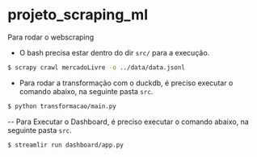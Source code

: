 # projeto_scraping_ml

Para rodar o webscraping

- O bash precisa estar dentro do dir `src/` para a execução.
 
```bash
$ scrapy crawl mercadoLivre -o ../data/data.jsonl
```


- Para rodar a transformação com o duckdb, é preciso executar o comando abaixo, na seguinte pasta `src`.
```bash
$ python transformacao/main.py
```


-- Para Executar o Dashboard, é preciso executar o comando abaixo, na seguinte pasta `src`.
```bash
$ streamlir run dashboard/app.py
```